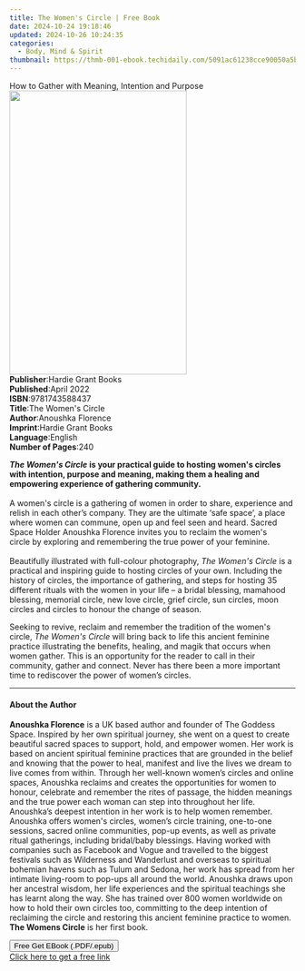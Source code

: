 ```yaml
---
title: The Women's Circle | Free Book
date: 2024-10-24 19:18:46
updated: 2024-10-26 10:24:35
categories:
  - Body, Mind & Spirit
thumbnail: https://thmb-001-ebook.techidaily.com/5091ac61238cce90050a5b02a3129313c71f9986de36427d704671450d798f35.jpg
---
```

<main id="book-container">
  <div class="flex flex-col">
    <div class="book-brief flex-1 py-6 px-4 sm:p-6 md:py-10 md:px-8">
      <!-- brief-->
      <div class="book-brief-main">
        How to Gather with Meaning, Intention and Purpose
      </div>
    </div>
    <div
      class="book-meta-info flex-1 grid gap-4 col-start-1 col-end-3 row-start-1 sm:mb-6 sm:grid-cols-4 lg:gap-6 lg:col-start-2 lg:row-end-6 lg:row-span-6 lg:mb-0"
    >
      <div
        class="book-meta-info-left place-content-center mt-4 p-4 text-sm leading-6 col-start-2 col-span-2 dark:text-slate-400"
      >
        <img
          class="w-full h-500 object-cover rounded-lg sm:h-255 sm:col-span-2 lg:col-span-full"
          src="https://img-001-ebook.techidaily.com/ac659293430a863fa470bd7062a054002c612cce8a6309ce9a0d34a0f440f033.jpg"
          alt=""
          width="312"
          height="500"
        />
      </div>
      <div
        class="book-meta-info-right mt-2 col-start-1 row-start-2 col-span-3 self-center"
      >
        <!-- meta data  -->
        <div class="flex flex-col px-4 md:px-8">
          <div class="flex-1">
            <strong>Publisher</strong>:<span class="px-2"
              >Hardie Grant Books</span
            >
          </div>
          <div class="flex-1">
            <strong>Published</strong>:<span class="px-2">April 2022</span>
          </div>
          <div class="flex-1">
            <strong>ISBN</strong>:<span class="px-2">9781743588437</span>
          </div>
          <div class="flex-1">
            <strong>Title</strong>:<span class="px-2"
              >The Women&#39;s Circle</span
            >
          </div>
          <div class="flex-1">
            <strong>Author</strong>:<span class="px-2">Anoushka Florence</span>
          </div>
          <div class="flex-1">
            <strong>Imprint</strong>:<span class="px-2"
              >Hardie Grant Books</span
            >
          </div>
          <div class="flex-1">
            <strong>Language</strong>:<span class="px-2">English</span>
          </div>
          <div class="flex-1">
            <strong>Number of Pages</strong>:<span class="px-2">240</span>
          </div>
        </div>
      </div>
    </div>
    <div class="book-description flex-1 py-6 px-4 sm:p-6 md:py-10 md:px-8">
      <div class="book-description-main">
        <div accordion-content="" id="description">
          <p>
            <b
              ><i>The Women's Circle</i>&nbsp;is your practical&nbsp;guide to
              hosting women's circles with intention, purpose and meaning,
              making them a healing and empowering experience of
              gathering&nbsp;community.&nbsp;</b
            ><br /><br />A women's circle is&nbsp;a gathering of women in order
            to share, experience and relish in each other’s company. They are
            the ultimate ‘safe space’, a place where women can
            commune,&nbsp;open up and feel seen and heard.&nbsp;Sacred Space
            Holder Anoushka&nbsp;Florence invites you to reclaim the women's
            circle&nbsp;by exploring and remembering the true power of your
            feminine.<br />&nbsp;<br />Beautifully illustrated with full-colour
            photography,&nbsp;<i>The Women's Circle</i>&nbsp;is a practical and
            inspiring guide to hosting&nbsp;circles of your own.&nbsp;Including
            the history of circles, the importance of gathering, and steps
            for&nbsp;hosting 35 different rituals&nbsp;with the women in your
            life –&nbsp;a bridal blessing, mamahood blessing, memorial circle,
            new love circle, grief circle, sun circles, moon circles and circles
            to honour the change of season.
          </p>
          <p>
            Seeking to revive, reclaim and remember the tradition of the women's
            circle,&nbsp;<i>The Women's Circle&nbsp;</i>will bring back to life
            this ancient feminine practice illustrating the benefits, healing,
            and magik that occurs when women gather.&nbsp;This is an opportunity
            for the reader to call in their community, gather and connect. Never
            has there been a more important time to rediscover the power of
            women’s circles.
          </p>
        </div>
        <div class="accordion-fader"></div>
      </div>
    </div>
    <div class="book-excerpts flex-1 py-6 px-4 sm:p-6 md:py-10 md:px-8">
      <!-- excerpts-->
      <div class="book-excerpts-main">
        <hr />
        <h4 class="placeholder placeholder-heading">
          <span>About the Author</span>
        </h4>
        <p></p>
        <p>
          <b>Anoushka Florence</b> is a UK based author and founder of The
          Goddess Space. Inspired by her own spiritual journey, she went on a
          quest to create beautiful sacred spaces to support, hold, and empower
          women. Her work is based on ancient spiritual feminine practices that
          are grounded in the belief and knowing that the power to heal,
          manifest and live the lives we dream to live comes from within.
          Through her well-known women’s circles and online spaces, Anoushka
          reclaims and creates the opportunities for women to honour,
          celebrate&nbsp;and remember the rites of passage, the hidden meanings
          and the true power each woman can step into throughout her life.
          Anoushka’s deepest intention in her work is to help women remember.
          Anoushka offers women's circles, women’s circle training, one-to-one
          sessions, sacred online communities, pop-up events, as well as private
          ritual gatherings, including bridal/baby blessings. Having worked with
          companies such as Facebook and Vogue&nbsp;and travelled to the biggest
          festivals such as Wilderness and Wanderlust and overseas to spiritual
          bohemian havens such as Tulum and Sedona, her work has spread from her
          intimate living-room to pop-ups all around the world. Anoushka draws
          upon her ancestral wisdom, her life experiences and the spiritual
          teachings she has learnt along the way. She has trained over 800 women
          worldwide on how to hold their own circles too, committing to the deep
          intention of reclaiming the circle and restoring this ancient feminine
          practice to women. <b>The Womens Circle</b> is her first book.&nbsp;
        </p>
        <p></p>
      </div>
    </div>
    <div
      class="book-about-author flex-1 py-6 px-4 sm:p-6 md:py-10 md:px-8"
    ></div>
    <div class="book-free-get flex-1 py-6 px-4 sm:p-6 md:py-10 md:px-8">
      <button
        id="btn-free-get"
        class="bg-blue-500 hover:bg-blue-700 text-white font-bold py-2 px-4 rounded"
      >
        Free Get EBook (.PDF/.epub)
      </button>
      <div id="countdown-display" class="px-2 text-lg mt-2"></div>
      <a
        id="free-link"
        class="hidden bg-blue-500 hover:bg-blue-700 text-white font-bold py-2 px-4 rounded"
        href="https://www.ebooks.com/en-us/book/210533227/the-women-s-circle/anoushka-florence/"
        target="_blank"
        >Click here to get a free link</a
      >
    </div>
    <script>
      let countdownTime = 0;
      let countdownInterval = null;
      document
        .getElementById('btn-free-get')
        .addEventListener('click', startCountdown);
      function startCountdown() {
        countdownTime = new Date().getTime() + 60000 * 3;
        countdownInterval = setInterval(updateCountdown, 1000);
        document.getElementById('btn-free-get').disabled = true;
        document
          .getElementById('btn-free-get')
          .classList.add('bg-gray-500', 'cursor-not-allowed');
      }
      function updateCountdown() {
        let currentTime = new Date().getTime();
        let timeLeft = countdownTime - currentTime;
        let secondsLeft = Math.floor(timeLeft / 1000);
        document.getElementById('countdown-display').innerHTML =
          `Remaining time: ${secondsLeft} seconds.`;
        if (secondsLeft <= 0) {
          clearInterval(countdownInterval);
          document.getElementById('btn-free-get').classList.add('hidden');
          document.getElementById('free-link').classList.remove('hidden');
          document.getElementById('countdown-display').innerHTML = '';
        }
      }
    </script>
  </div>
</main>
